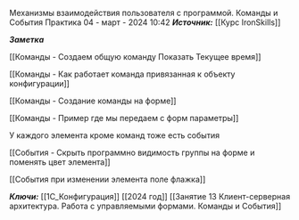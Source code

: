 
Механизмы взаимодействия пользователя с программой. Команды и События Практика
 04 - март - 2024  10:42 
***Источник:***  [[Курс IronSkills]] 

***Заметка*** 

[[Команды - Создаем общую команду Показать Текущее время]]

[[Команды - Как работает команда привязанная к объекту конфигурации]]

[[Команды - Создание команды на форме]]

[[Команды - Пример где мы передаем с форм параметры]]

У каждого элемента кроме команд тоже есть события

[[События - Скрыть программно видимость группы на форме и поменять цвет элемента]]

[[События при изменении элемента поле флажка]]



***Ключи:*** [[1С_Конфигурация]] [[2024 год]]  [[Занятие 13 Клиент-серверная архитектура. Работа с управляемыми формами. Команды и События]]